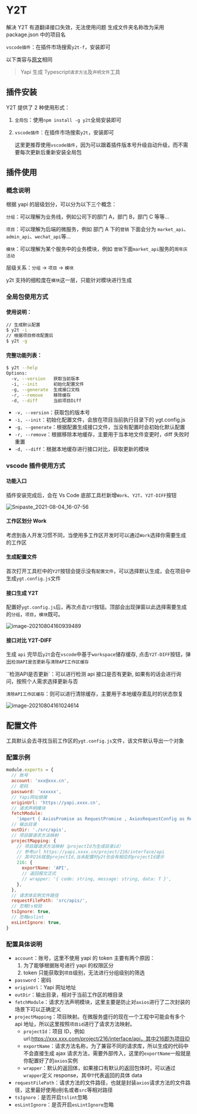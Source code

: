 # Y2T

解决 Y2T 有道翻译接口失效，无法使用问题
生成文件夹名称改为采用 package.json 中的项目名

`vscode插件`：在插件市场搜索`y2t-f`，安装即可

以下类容与[原文](https://github.com/SewerKing/y2t#readme)相同

> Yapi 生成 Typescript`请求方法`及`声明文件`工具

## 插件安装

Y2T 提供了 2 种使用形式：

1. `全局包`：使用`npm install -g y2t`全局安装即可

2. `vscode插件`：在插件市场搜索`y2t`，安装即可

   这里更推荐使用`vscode插件`，因为可以跟着插件版本号升级自动升级，而不需要每次更新后重新安装全局包

## 插件使用

### 概念说明

根据 yapi 的层级划分，可以分为以下三个概念：

`分组`：可以理解为业务线，例如公司下的部门 A，部门 B，部门 C 等等…

`项目`：可以理解为后端的微服务，例如 部门 A 下的`营销` 下面会分为 `market_api`、`admin_api`、`wechat_api`等…

`模块`：可以理解为某个服务中的业务模块，例如 `营销`下面`market_api`服务的`周年庆活动`

层级关系：`分组` → `项目` → `模块`

y2t 支持的细粒度在`模块`这一层，只能针对模块进行生成

### 全局包使用方式

#### 使用说明：

```sh
// 生成默认配置
$ y2t -i
// 根据项目修改配置后
$ y2t -g
```

#### 完整功能列表：

```sh
$ y2t --help
Options:
  -v, --version   获取当前版本
  -i, --init      初始化配置文件
  -g, --generate  生成接口文档
  -r, --remove    移除缓存
  -d, --diff      当前项目Diff
```

- `-v, --version`：获取包的版本号
- `-i, --init`：初始化配置文件，会放在项目当前执行目录下的 ygt.config.js
- `-g, --generate`：根据配置生成接口文件，当没有配置时会初始化默认配置
- `-r, --remove`：根据移除本地缓存，主要用于当本地文件变更时，diff 失败时重置
- `-d, --diff`：根据本地缓存进行接口对比，获取更新的模块

### vscode 插件使用方式

#### 功能入口

插件安装完成后，会在 Vs Code 底部工具栏新增`Work`、`Y2T`、`Y2T-DIFF`按钮

![Snipaste_2021-08-04_16-07-56](https://wynne-typora.oss-cn-beijing.aliyuncs.com/typora/Snipaste_2021-08-04_16-07-56.png)

#### 工作区划分 Work

考虑到各人开发习惯不同，当使用多工作区开发时可以通过`Work`选择你需要生成的工作区

#### 生成配置文件

首次打开工具栏中的`Y2T`按钮会提示没有`配置文件`，可以选择默认生成，会在项目中生成`ygt.config.js`文件

#### 接口生成 Y2T

配置好`ygt.config.js`后，再次点击`Y2T`按钮。顶部会出现弹窗以此选择需要生成的`分组`，`项目`，`模块`既可。

![image-20210804160939489](https://wynne-typora.oss-cn-beijing.aliyuncs.com/typora/image-20210804160939489.png)

#### 接口对比 Y2T-DIFF

生成 `api` 完毕后`y2t`会在`vscode`中基于`workspace`储存缓存, 点击`Y2T-DIFF`按钮，弹出`检测API是否更新`与`清除API工作区缓存`

``检测API是否更新`：可以进行检测 api 接口是否有更新, 如果有的话会进行询问，按照个人需求选择更新与否

`清除API工作区缓存`：则可以进行清除缓存，主要用于本地缓存紊乱时的状态恢复

![image-20210804161024614](https://wynne-typora.oss-cn-beijing.aliyuncs.com/typora/image-20210804161024614.png)

## 配置文件

工具默认会去寻找当前工作区的`ygt.config.js`文件，该文件默认导出一个对象

### 配置示例

```javascript
module.exports = {
  // 账号
  account: 'xxx@xxx.cn',
  // 密码
  password: 'xxxxxx',
  // Yapi网址链接
  originUrl: 'https://yapi.xxxx.cn',
  // 请求声明模块
  fetchModule:
    'import { AxiosPromise as RequestPromise , AxiosRequestConfig as RequestConfig } from "axios";',
  // 输出目录
  outDir: './src/apis',
  // 项目跟请求方法映射
  projectMapping: {
    // 项目跟请求方法映射（projectId为生成目录id）
    // 参考url https://yapi.xxxx.cn/project/216/interface/api
    // 其中216就是projectId,当未配置时y2t也会有相应的projectId提示
    216: {
      exportName: 'API',
      // 返回报文泛式
      // wrapper: '{ code: string, message: string, data: T }',
    },
  },
  // 请求体实例文件路径
  requestFilePath: 'src/apis/',
  // 忽略ts校验
  tsIgnore: true,
  // 忽略eslint
  esLintIgnore: true,
}
```

### 配置具体说明

- `account`：账号，这里不使用 yapi 的 token 主要有两个原因：
  1. 为了能够根据账号进行 yapi 的权限区分
  2. token 只能获取到`项目`级别，无法进行分组级别的筛选
- `password`：密码
- `originUrl`：Yapi 网址地址
- `outDir`：输出目录，相对于当前工作区的根目录
- `fetchModule`：请求方法声明模块，这里主要是防止对`axios`进行了二次封装的场景下可以正确定义
- `projectMapping`：项目映射。在微服务盛行的现在一个工程中可能会有多个 api 地址，所以这里按照`项目id`进行了请求方法映射。
  - `projectId`：项目 ID，例如 url:https://xxx.xxx.com/project/216/interface/api，其中216即为项目ID
  - `exportName`：请求方法名称，为了兼容不同的请求库，所以生成的代码中不会直接生成 ajax 请求方法，需要外部传入，这里的`exportName`一般就是你配置好了的`axios`实例
  - `wrapper`：默认的返回体，如果接口有默认的返回包体时，可以通过`wrapper`定义 response，其中`T`代表返回的具体 data
- `requestFilePath`：请求方法的文件路径，也就是封装`axios`请求方法的文件路径，这里最好使用`@`别名或者`src`等相对路径
- `tsIgnore`：是否开启`tslint`忽略
- `esLintIgnore`：是否开启`esLintIgnore`忽略

